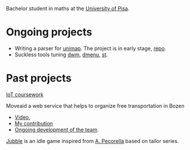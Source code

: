 Bachelor student in maths at the [University of Pisa](https://www.dm.unipi.it/en/). 

# Ongoing projects

- Writing a parser for [unimap](https://unimap.unipi.it/cercapersone/cercapersone.php). 
 The project is in early stage, [repo](https://github.com/defending1/parser_unimap_unipi).
- Suckless tools tuning [dwm](https://github.com/defending1/dwm), 
[dmenu](https://github.com/defending1/dmenu), [st](https://github.com/defending1/st).

# Past projects

[IoT coursework](https://github.com/defending1/IoT-coursework)

Moveaid a web service 
that helps to organize free transportation in Bozen
- [Video](https://www.sfscon.it/talks/moveaid-a-web-app-to-foster-accessible-mobility/),
- [My contribution](https://gitlab.inf.unibz.it/red-giant/dashboard) 
- [Ongoing development of the team](https://gitlab.com/lugbz/moveaid).

[Jubble](https://gitlab.inf.unibz.it/jubble/prpr_project_jubble) is an idle game
inspired from [A. Pecorella](https://blog.kongregate.com/the-math-of-idle-games-part-i/) 
based on tailor series.

